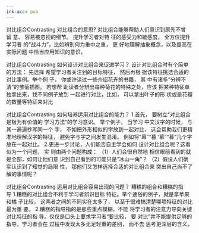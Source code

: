 ```yaml
---
ink-acc: pub
---
```


对比组合Contrasting 对比组合的意思? 对比组合能够帮助人们意识到原先不曾留 意、 容易被忽视的细节。 提升学习者对特 征的感受力和敏感度， 全方位提升学习者 的“战斗力”，比如辨别何为重中之重， 更 好地理解抽象概念，以及提高在实际问题 中恰当应用知识的意识。

对比组合Contrasting 如何设计对比组合来促进学习？ 设计对比组合时有个简单的方法： 先选择 希望学习者关注到的目标特征， 然后再根 据该特征挑选合适的对比事例。举个例 子， 你或许读过一些介绍花卉的书籍， 其 中有诸多“分辨不清”的雏菊插图。 若想帮 助读者分辨出每种菊花的特殊之处，应该 把某种特征单独拿出来，找不同例子放到 一起进行对比，比如， 可以拿出叶子的形 状或是花瓣的数量等特征来对比

对比组合Contrasting 如何培养运用对比组合的能力？ 1.首先， 要树立“对比组合是极为有价值的 学习方法”的学习意识。 举个例子， 当学习 中文汉字的时候， 与其一遍遍抄写同一个 字， 不如把外形相似的字放到一起对比， 这会帮助我们更精准地理解汉字的特征， 避免字与字之间发生混淆。 例如将“幕”“暮 ‘慕”“募”几个字放在一起对比。 2.更进一步讨论，人们能否自主学会如何 设计对比组合呢？这看似为一个问题， 实 则由两个问题构成： （1）人们会很自然地 相信眼前看到的就是全部，如何让他们意 识到自己看到的可能只是“冰山一角”？ （2）假设人们确实认识到了知觉的局限 性， 那他们又怎样选择合适的对比组合来 突出自己尚不了解的事情呢？

对比组合Contrasting 运用对比组合容易出现的问题？ 糟糕的组合和糟糕的指导 1.糟糕的对比组合不利于学习者辨识目标 特征。举个通俗的例子，就是拿苹果和橘 子比较， 这两者之间的不同实在太多了， 以至于很难搞清楚哪项特征的对比最为重 要。 2.糟糕的指导指的是那些重点模糊，不能 将学习者的注意力导向关键对比特征的指 导。仅仅是口头上要求学习者“要比较， 要 对比”并不能提供足够的指导。学习者会在 过程中发现太多无足轻重的差别， 而不去 思考更深层的含义。